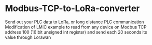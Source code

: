 # Modbus-TCP-to-LoRa-converter
Send out your PLC data to LoRa, or long distance PLC communication
Modification of LMIC example to read from any device 
on Modbus TCP address 100 (16 bit unsigned int register) 
and send each 20 seconds its value through Lorawan
